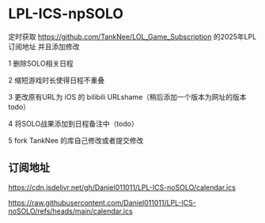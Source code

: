 # LPL-ICS-npSOLO


定时获取 https://github.com/TankNee/LOL_Game_Subscription 的2025年LPL订阅地址 并且添加修改


1 删除SOLO相关日程

2 缩短游戏时长使得日程不重叠

3 更改原有URL为 iOS 的 bilibili URLshame（稍后添加一个版本为网址的版本todo）

4 将SOLO战果添加到日程备注中（todo）

5 fork TankNee 的库自己修改或者提交修改

## 订阅地址 


https://cdn.jsdelivr.net/gh/Daniel011011/LPL-ICS-noSOLO/calendar.ics


https://raw.githubusercontent.com/Daniel011011/LPL-ICS-noSOLO/refs/heads/main/calendar.ics
